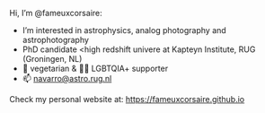 Hi, I’m @fameuxcorsaire:
- I’m interested in astrophysics, analog photography and astrophotography
- PhD candidate <high redshift univere at Kapteyn Institute, RUG (Groningen, NL)
- 🌱 vegetarian & 🏳️‍🌈 LGBTQIA+ supporter
- 📫 navarro@astro.rug.nl

Check my personal website at:
https://fameuxcorsaire.github.io
